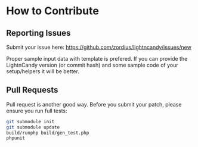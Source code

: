 # How to Contribute

## Reporting Issues

Submit your issue here: https://github.com/zordius/lightncandy/issues/new

Proper sample input data with template is prefered. If you can provide the LightnCandy version (or commit hash) and some sample code of your setup/helpers it will be better.

## Pull Requests

Pull request is another good way. Before you submit your patch, please ensure you run full tests:

```sh
git submodule init
git submodule update
build/runphp build/gen_test.php
phpunit
```
